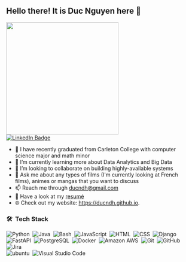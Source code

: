 ## Hello there! It is Duc Nguyen here 👋



<div id="header" align="left">
  <img src="https://media.giphy.com/media/k0ijJhqrUP4T2EvmJ1/giphy.gif" width="300"/>
</div>


<div id="badges">
  <a href="[your-linkedin-URL](https://www.linkedin.com/in/ducndh/)">
    <img src="https://img.shields.io/badge/LinkedIn-blue?style=for-the-badge&logo=linkedin&logoColor=white" alt="LinkedIn Badge"/>
  </a>
</div>
                                                                                  
- 🔭 I have recently graduated from Carleton College with computer science major and math minor
- 🌱 I’m currently learning more about Data Analytics and Big Data
- 👯 I’m looking to collaborate on building highly-available systems
- 💬 Ask me about any types of films (I'm currently looking at French films), animes or mangas that you want to discuss
- 📫 Reach me through ducndh@gmail.com
- 📄 Have a look at my [resumé](https://github.com/ducndh/ducndh.github.io/blob/main/images/CV-DucNguyen-Oct2022.pdf)
- 🌐 Check out my website: https://ducndh.github.io.

### 🛠 &nbsp;Tech Stack
![Python](https://img.shields.io/badge/-Python-05122A?style=flat&logo=python)&nbsp;
![Java](https://img.shields.io/badge/-Java-05122A?style=flat&logo=Java&logoColor=FFA518)&nbsp;
![Bash](https://img.shields.io/badge/-Bash-05122A?style=flat&logo=gnubash&logoColor=808080)&nbsp;
![JavaScript](https://img.shields.io/badge/-JavaScript-05122A?style=flat&logo=javascript)&nbsp;
![HTML](https://img.shields.io/badge/-HTML-05122A?style=flat&logo=HTML5)&nbsp;
![CSS](https://img.shields.io/badge/-CSS-05122A?style=flat&logo=CSS3&logoColor=1572B6)&nbsp;
![Django](https://img.shields.io/badge/-Django-05122A?style=flat&logo=Django&logoColor=CC0000)\
![FastAPI](https://img.shields.io/badge/-FastAPI-05122A?style=flat&logo=FastAPI&logoColor=009688)&nbsp;
![PostgreSQL](https://img.shields.io/badge/-PostgreSQL-05122A?style=flat&logo=PostgreSQL&logoColor=4169E1)&nbsp;
![Docker](https://img.shields.io/badge/-Docker-05122A?style=flat&logo=docker&logoColor=2496ED)&nbsp;
![Amazon AWS](https://img.shields.io/badge/-Amazon%20AWS-05122A?style=flat&logo=amazon-AWS&logoColor=FF9900)&nbsp;
![Git](https://img.shields.io/badge/-Git-05122A?style=flat&logo=git)&nbsp;
![GitHub](https://img.shields.io/badge/-GitHub-05122A?style=flat&logo=github)&nbsp;
![Jira](https://img.shields.io/badge/-Jira-05122A?style=flat&logo=jira&logoColor=0052CC)\
![ubuntu](https://img.shields.io/badge/-Ubuntu-05122A?style=flat&logo=ubuntu&logoColor=E95420)&nbsp;
![Visual Studio Code](https://img.shields.io/badge/-Visual%20Studio%20Code-05122A?style=flat&logo=visual-studio-code&logoColor=007ACC)&nbsp;
